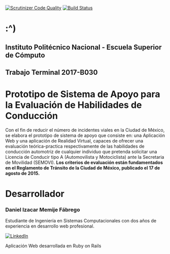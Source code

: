[![Scrutinizer Code Quality](https://scrutinizer-ci.com/g/Memije/drivify/badges/quality-score.png?b=master)](https://scrutinizer-ci.com/g/Memije/drivify/?branch=master)
[![Build Status](https://travis-ci.org/Memije/drivify.svg?branch=master)](https://travis-ci.org/Memije/drivify)

# :^)
Instituto Politécnico Nacional - Escuela Superior de Cómputo
------------------------------------------------------------

Trabajo Terminal 2017-B030
--------------------------

Prototipo de Sistema de Apoyo para la Evaluación de Habilidades de Conducción
=============================================================================

Con el fin de reducir el número de incidentes viales en la Ciudad de México, se elabora el prototipo de sistema de apoyo que consiste en: una Aplicación Web y una aplicación de Realidad Virtual, capaces de ofrecer una evaluación teórica-practica respectivamente de las habilidades de conducción automotriz de cualquier individuo que pretenda solicitar una Licencia de Conducir tipo A (Automovilista y Motociclista) ante la Secretaria de Movilidad (SEMOVI). **Los criterios de evaluación están fundamentados en el Reglamento de Tránsito de la Ciudad de México, publicado el 17 de agosto de 2015.**

Desarrollador
=============

### Daniel Izacar Memije Fábrego

Estudiante de Ingeniería en Sistemas Computacionales con dos años de experiencia en desarrollo web profesional.

[![LinkedIn](https://image.ibb.co/mCKGE7/linkedin_button_1.png)](https://www.linkedin.com/in/daniel-izacar-memije-f%C3%A1brego-24113b15b/)

Aplicación Web desarrollada en Ruby on Rails
